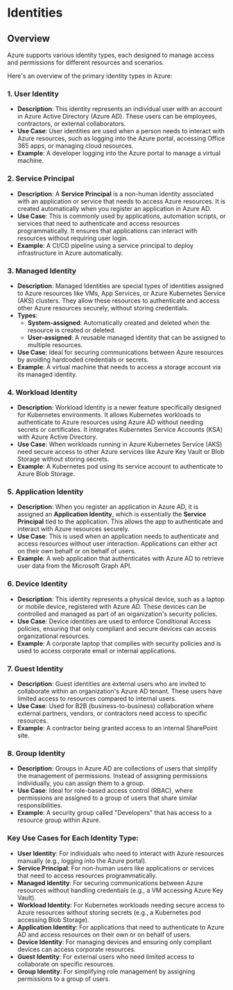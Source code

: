 # Identities

## Overview

Azure supports various identity types, each designed to manage access and permissions for different resources and scenarios.&#x20;

Here's an overview of the primary identity types in Azure:

### 1. **User Identity**

* **Description**: This identity represents an individual user with an account in Azure Active Directory (Azure AD). These users can be employees, contractors, or external collaborators.
* **Use Case**: User identities are used when a person needs to interact with Azure resources, such as logging into the Azure portal, accessing Office 365 apps, or managing cloud resources.
* **Example**: A developer logging into the Azure portal to manage a virtual machine.

### 2. **Service Principal**

* **Description**: A **Service Principal** is a non-human identity associated with an application or service that needs to access Azure resources. It is created automatically when you register an application in Azure AD.
* **Use Case**: This is commonly used by applications, automation scripts, or services that need to authenticate and access resources programmatically. It ensures that applications can interact with resources without requiring user login.
* **Example**: A CI/CD pipeline using a service principal to deploy infrastructure in Azure automatically.

### 3. **Managed Identity**

* **Description**: Managed Identities are special types of identities assigned to Azure resources like VMs, App Services, or Azure Kubernetes Service (AKS) clusters. They allow these resources to authenticate and access other Azure resources securely, without storing credentials.
* **Types**:
  * **System-assigned**: Automatically created and deleted when the resource is created or deleted.
  * **User-assigned**: A reusable managed identity that can be assigned to multiple resources.
* **Use Case**: Ideal for securing communications between Azure resources by avoiding hardcoded credentials or secrets.
* **Example**: A virtual machine that needs to access a storage account via its managed identity.

### 4. **Workload Identity**

* **Description**: Workload Identity is a newer feature specifically designed for Kubernetes environments. It allows Kubernetes workloads to authenticate to Azure resources using Azure AD without needing secrets or certificates. It integrates Kubernetes Service Accounts (KSA) with Azure Active Directory.
* **Use Case**: When workloads running in Azure Kubernetes Service (AKS) need secure access to other Azure services like Azure Key Vault or Blob Storage without storing secrets.
* **Example**: A Kubernetes pod using its service account to authenticate to Azure Blob Storage.

### 5. **Application Identity**

* **Description**: When you register an application in Azure AD, it is assigned an **Application Identity**, which is essentially the **Service Principal** tied to the application. This allows the app to authenticate and interact with Azure resources securely.
* **Use Case**: This is used when an application needs to authenticate and access resources without user interaction. Applications can either act on their own behalf or on behalf of users.
* **Example**: A web application that authenticates with Azure AD to retrieve user data from the Microsoft Graph API.

### 6. **Device Identity**

* **Description**: This identity represents a physical device, such as a laptop or mobile device, registered with Azure AD. These devices can be controlled and managed as part of an organization's security policies.
* **Use Case**: Device identities are used to enforce Conditional Access policies, ensuring that only compliant and secure devices can access organizational resources.
* **Example**: A corporate laptop that complies with security policies and is used to access corporate email or internal applications.

### 7. **Guest Identity**

* **Description**: Guest identities are external users who are invited to collaborate within an organization's Azure AD tenant. These users have limited access to resources compared to internal users.
* **Use Case**: Used for B2B (business-to-business) collaboration where external partners, vendors, or contractors need access to specific resources.
* **Example**: A contractor being granted access to an internal SharePoint site.

### 8. **Group Identity**

* **Description**: Groups in Azure AD are collections of users that simplify the management of permissions. Instead of assigning permissions individually, you can assign them to a group.
* **Use Case**: Ideal for role-based access control (RBAC), where permissions are assigned to a group of users that share similar responsibilities.
* **Example**: A security group called "Developers" that has access to a resource group within Azure.

### Key Use Cases for Each Identity Type:

* **User Identity**: For individuals who need to interact with Azure resources manually (e.g., logging into the Azure portal).
* **Service Principal**: For non-human users like applications or services that need to access resources programmatically.
* **Managed Identity**: For securing communications between Azure resources without handling credentials (e.g., a VM accessing Azure Key Vault).
* **Workload Identity**: For Kubernetes workloads needing secure access to Azure resources without storing secrets (e.g., a Kubernetes pod accessing Blob Storage).
* **Application Identity**: For applications that need to authenticate to Azure AD and access resources on their own or on behalf of users.
* **Device Identity**: For managing devices and ensuring only compliant devices can access corporate resources.
* **Guest Identity**: For external users who need limited access to collaborate on specific resources.
* **Group Identity**: For simplifying role management by assigning permissions to a group of users.
